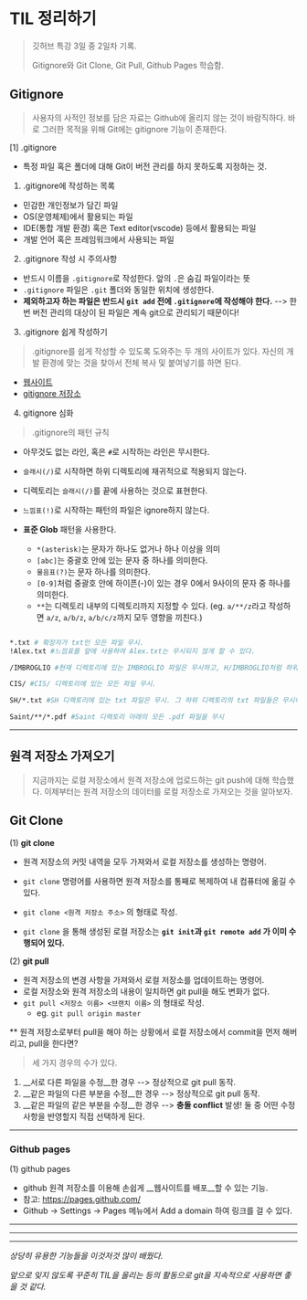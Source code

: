 # TIL 정리하기 

> 깃허브 특강 3일 중 2일차 기록.
>
> Gitignore와 Git Clone, Git Pull, Github Pages 학습함.



## Gitignore

> 사용자의 사적인 정보를 담은 자료는 Github에 올리지 않는 것이 바람직하다. 바로 그러한 목적을 위해 Git에는 gitignore 기능이 존재한다. 



[1] .gitignore

- 특정 파일 혹은 폴더에 대해 Git이 버전 관리를 하지 못하도록 지정하는 것.



1. .gitignore에 작성하는 목록

- 민감한 개인정보가 담긴 파일
- OS(운영체제)에서 활용되는 파일
- IDE(통합 개발 환경) 혹은 Text editor(vscode) 등에서 활용되는 파일
- 개발 언어 혹은 프레임워크에서 사용되는 파일



2. .gitignore 작성 시 주의사항

- 반드시 이름을 `.gitignore`로 작성한다. 앞의 `.`은 숨김 파일이라는 뜻
- `.gitignore` 파일은 `.git` 폴더와 동일한 위치에 생성한다. 
- __제외하고자 하는 파일은 반드시 `git add` 전에 `.gitignore`에 작성해야 한다.__ --> 한 번 버전 관리의 대상이 된 파일은 계속 git으로 관리되기 때문이다!



3. .gitignore 쉽게 작성하기

> .gitignore를 쉽게 작성할 수 있도록 도와주는 두 개의 사이트가 있다. 자신의 개발 환경에 맞는 것을 찾아서 전체 복사 및 붙여넣기를 하면 된다. 

- [웹사이트](https://www.toptal.com/developers/gitignore)
- [gitignore 저장소](https://github.com/github/gitignore)



4. gitignore 심화

> .gitignore의 패턴 규칙

- 아무것도 없는 라인, 혹은 `#`로 시작하는 라인은 무시한다.

- `슬래시(/)`로 시작하면 하위 디렉토리에 재귀적으로 적용되지 않는다. 

- 디렉토리는 `슬래시(/)`를 끝에 사용하는 것으로 표현한다.

- `느낌표(!)`로 시작하는 패턴의 파일은 ignore하지 않는다. 

- __표준 Glob__ 패턴을 사용한다. 

  - `*(asterisk)`는 문자가 하나도 없거나 하나 이상을 의미
  - `[abc]`는 중괄호 안에 있는 문자 중 하나를 의미한다. 
  - `물음표(?)`는 문자 하나를 의미한다.
  - `[0-9]`처럼 중괄호 안에 하이픈(-)이 있는 경우 0에서 9사이의 문자 중 하나를 의미한다. 
  - `**`는 디렉토리 내부의 디렉토리까지 지정할 수 있다. (eg. `a/**/z`라고 작성하면 `a/z`, `a/b/z`, `a/b/c/z`까지 모두 영향을 끼친다.)	

  

```bash

*.txt # 확장자가 txt인 모든 파일 무시.
!Alex.txt #느낌표를 앞에 사용하여 Alex.txt는 무시되지 않게 할 수 있다.

/IMBROGLIO #현재 디렉토리에 있는 IMBROGLIO 파일은 무시하고, H/IMBROGLIO처럼 하위 디렉토리에 있는 파일은 무시하지 않음. 

CIS/ #CIS/ 디렉토리에 있는 모든 파일 무시.

SH/*.txt #SH 디렉토리에 있는 txt 파일은 무시. 그 하위 디렉토리의 txt 파일들은 무시하지 않음.

Saint/**/*.pdf #Saint 디렉토리 아래의 모든 .pdf 파일을 무시

```



----



## 원격 저장소 가져오기

> 지금까지는 로컬 저장소에서 원격 저장소에 업로드하는 git push에 대해 학습했다. 이제부터는 원격 저장소의 데이터를 로컬 저장소로 가져오는 것을 알아보자. 



## Git Clone

(1)  __git clone__

- 원격 저장소의 커밋 내역을 모두 가져와서 로컬 저장소를 생성하는 명령어.
- `git clone` 명령어를 사용하면 원격 저장소를 통째로 복제하여 내 컴퓨터에 옮길 수 있다. 
- `git clone <원격 저장소 주소>` 의 형태로 작성.

- `git clone` 을 통해 생성된 로컬 저장소는 __`git init`과 `git remote add` 가 이미 수행되어 있다.__



(2)  __git pull__

- 원격 저장소의 변경 사항을 가져와서 로컬 저장소를 업데이트하는 명령어.
- 로컬 저장소와 원격 저장소의 내용이 일치하면 git pull을 해도 변화가 없다.
- `git pull <저장소 이름> <브랜치 이름>` 의 형태로 작성.
  - eg. `git pull origin master`



** 원격 저장소로부터 pull을 해야 하는 상황에서 로컬 저장소에서 commit을 먼저 해버리고, pull을 한다면?

> 세 가지 경우의 수가 있다. 

1. __서로 다른 파일을 수정__한 경우 --> 정상적으로 git pull 동작.
2. __같은 파일의 다른 부분을 수정__한 경우 --> 정상적으로 git pull 동작.
3. __같은 파일의 같은 부분을 수정__한 경우 --> __충돌 conflict__ 발생! 둘 중 어떤 수정사항을 반영할지 직접 선택하게 된다.  



---

### Github pages

(1) github pages

- github 원격 저장소를 이용해 손쉽게 __웹사이트를 배포__할 수 있는 기능.
- 참고: https://pages.github.com/
- Github -> Settings -> Pages 메뉴에서 Add a domain 하여 링크를 걸 수 있다. 





---

---

---





_상당히 유용한 기능들을 이것저것 많이 배웠다._

_앞으로 잊지 않도록 꾸준히 TIL을 올리는 등의 활동으로 git을 지속적으로 사용하면 좋을 것 같다._





















